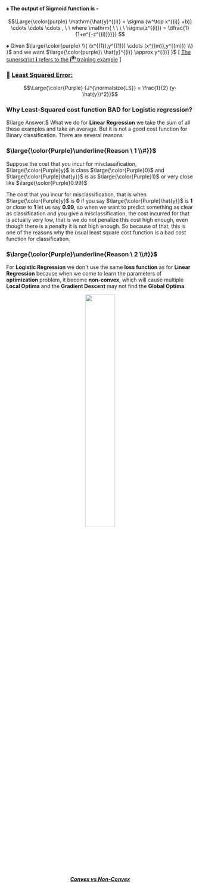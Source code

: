 #### ♠️ The output of Sigmoid function is -

$$\Large{\color{purple} \mathrm{\hat{y}^{(i)} = \sigma (w^\top x^{(i)} +b)} \cdots \cdots \cdots , \ \ where \mathrm{ \ \ \ \ \sigma(z^{(i)}) = \dfrac{1}{1+e^{-z^{(i)}}}}} $$

♠️ Given $\large{\color{purple} \\{ (x^{(1)},y^{(1)}) \cdots (x^{(m)},y^{(m)}) \\} }$ and we want $\large{\color{purple}\  \hat{y}^{(i)} \approx y^{(i)} }$  \[ <ins> The superscript <b>i</b> refers to the <b>i<sup>th</sup></b> training example</ins> \]

### 🔲 <ins>Least Squared Error:</ins>

$$\Large{\color{Purple} {J^{\normalsize{LS}} = \frac{1}{2} (y- \hat{y})^2}}$$

### Why Least-Squared cost function BAD for Logistic regression?
$\large Answer:$ What we do for **Linear Regression**  we take the sum of all these examples and take an average. But it is not a good cost function for Binary classification. There are several reasons 

### $\large{\color{Purple}\underline{Reason \ 1 \\#}}$
Suppose the cost that you incur for misclassification, $\large{\color{Purple}y}$ is class $\large{\color{Purple}0}$ and $\large{\color{Purple}\hat{y}}$ is as $\large{\color{Purple}1}$ or very close like $\large{\color{Purple}0.99}$

The cost that you incur for misclassification, that is when $\large{\color{Purple}y}$ is **0** if you say $\large{\color{Purple}\hat{y}}$ is **1** or close to **1** let us say **0.99**, so when we want to predict something as clear as classification and you give a misclassification, the cost incurred for that is actually very low, that is we do not penalize this cost high enough, even though there is a penalty it is not high enough. So because of that, this is one of the reasons why the usual least square cost function is a bad cost function for classification.

### $\large{\color{Purple}\underline{Reason \ 2 \\#}}$
For **Logistic Regression** we don't use the same **loss function** as for **Linear Regression** because when we come to learn the parameters of **optimization** problem, it become **non-convex**, which will cause multiple **Local Optima** and the **Gradient Descent** may not find the **Global Optima**. 

<p align="center">
<img src="https://github.com/iAmKankan/MachineLearning_With_Python/assets/12748752/7b238c0e-d650-497b-884a-ae4fa70a1944" width=40%/>
  <br><ins><b><i> Convex vs Non-Convex </i></b></ins>
</p>

